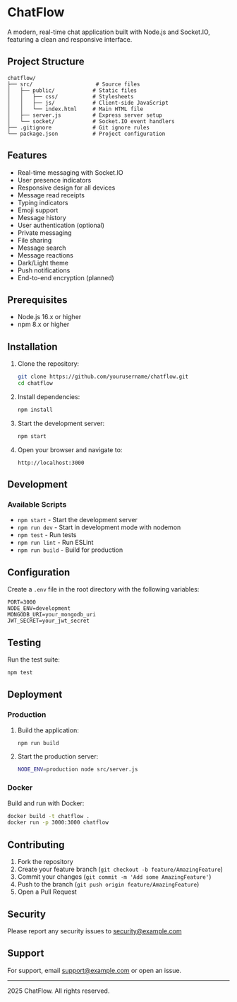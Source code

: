 # ChatFlow

A modern, real-time chat application built with Node.js and Socket.IO, featuring a clean and responsive interface.

## Project Structure

```
chatflow/
├── src/                    # Source files
│   ├── public/            # Static files
│   │   ├── css/           # Stylesheets
│   │   ├── js/            # Client-side JavaScript
│   │   └── index.html     # Main HTML file
│   ├── server.js          # Express server setup
│   └── socket/            # Socket.IO event handlers
├── .gitignore             # Git ignore rules
└── package.json           # Project configuration
```

## Features

- Real-time messaging with Socket.IO
- User presence indicators
- Responsive design for all devices
- Message read receipts
- Typing indicators
- Emoji support
- Message history
- User authentication (optional)
- Private messaging
- File sharing
- Message search
- Message reactions
- Dark/Light theme
- Push notifications
- End-to-end encryption (planned)

## Prerequisites

- Node.js 16.x or higher
- npm 8.x or higher

## Installation

1. Clone the repository:
   ```bash
   git clone https://github.com/yourusername/chatflow.git
   cd chatflow
   ```

2. Install dependencies:
   ```bash
   npm install
   ```

3. Start the development server:
   ```bash
   npm start
   ```

4. Open your browser and navigate to:
   ```
   http://localhost:3000
   ```

## Development

### Available Scripts

- `npm start` - Start the development server
- `npm run dev` - Start in development mode with nodemon
- `npm test` - Run tests
- `npm run lint` - Run ESLint
- `npm run build` - Build for production

## Configuration

Create a `.env` file in the root directory with the following variables:

```env
PORT=3000
NODE_ENV=development
MONGODB_URI=your_mongodb_uri
JWT_SECRET=your_jwt_secret
```

## Testing

Run the test suite:

```bash
npm test
```

## Deployment

### Production

1. Build the application:
   ```bash
   npm run build
   ```

2. Start the production server:
   ```bash
   NODE_ENV=production node src/server.js
   ```

### Docker

Build and run with Docker:

```bash
docker build -t chatflow .
docker run -p 3000:3000 chatflow
```

## Contributing

1. Fork the repository
2. Create your feature branch (`git checkout -b feature/AmazingFeature`)
3. Commit your changes (`git commit -m 'Add some AmazingFeature'`)
4. Push to the branch (`git push origin feature/AmazingFeature`)
5. Open a Pull Request

## Security

Please report any security issues to security@example.com

## Support

For support, email support@example.com or open an issue.

---

 2025 ChatFlow. All rights reserved.
